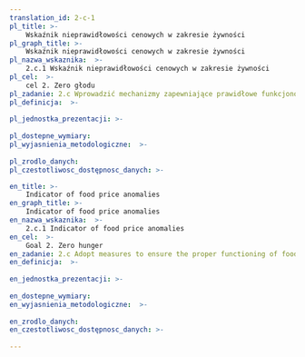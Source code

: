 ```yaml
---
translation_id: 2-c-1
pl_title: >-
    Wskaźnik nieprawidłowości cenowych w zakresie żywności
pl_graph_title: >-
    Wskaźnik nieprawidłowości cenowych w zakresie żywności
pl_nazwa_wskaznika:  >-
    2.c.1 Wskaźnik nieprawidłowości cenowych w zakresie żywności
pl_cel:  >-
    cel 2. Zero głodu
pl_zadanie: 2.c Wprowadzić mechanizmy zapewniające prawidłowe funkcjonowanie rynków towarów żywnościowych i ich pochodnych oraz ułatwić dostęp do aktualnych informacji rynkowych, w tym do informacji o rezerwach żywnościowych, by ograniczyć ekstremalną niestabilność cen żywności
pl_definicja:  >-
    
pl_jednostka_prezentacji: >-
    
pl_dostepne_wymiary: 
pl_wyjasnienia_metodologiczne:  >-
    
pl_zrodlo_danych: 
pl_czestotliwosc_dostępnosc_danych: >-

en_title: >-
    Indicator of food price anomalies
en_graph_title: >-
    Indicator of food price anomalies
en_nazwa_wskaznika:  >-
    2.c.1 Indicator of food price anomalies
en_cel:  >-
    Goal 2. Zero hunger
en_zadanie: 2.c Adopt measures to ensure the proper functioning of food commodity markets and their derivatives and facilitate timely access to market information, including on food reserves, in order to help limit extreme food price volatility
en_definicja:  >-
    
en_jednostka_prezentacji: >-
    
en_dostepne_wymiary: 
en_wyjasnienia_metodologiczne:  >-
    
en_zrodlo_danych: 
en_czestotliwosc_dostępnosc_danych: >-
    
---
```

